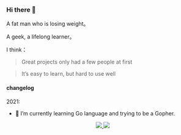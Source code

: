 ### Hi there 👋

A fat man who is losing weight。

A geek, a lifelong learner。


I think：

> Great projects only had a few people at first

> It’s easy to learn, but hard to use well

#### changelog

2021:

- 🌱 I’m currently learning Go language and trying to be a Gopher.
 
<p align="center">
  <a href="https://github.com/hsfzxjy">
    <img src="https://github-readme-stats.vercel.app/api?username=wsafight&show_icons=true" />
  </a>
  <a href="https://github.com/hsfzxjy">
    <img src="https://github-readme-stats.vercel.app/api/top-langs/?username=wsafight&layout=compact&langs_count=9&hide=Component+Pascal" />
  </a>
 </p>
<!--
**wsafight/wsafight** is a ✨ _special_ ✨ repository because its `README.md` (this file) appears on your GitHub profile.



Here are some ideas to get you started:

2021:



- 🔭 I’m currently working on ...
-  ...
- 👯 I’m looking to collaborate on ...
- 🤔 I’m looking for help with ...
- 💬 Ask me about ...
- 📫 How to reach me: ...
- 😄 Pronouns: ...
- ⚡ Fun fact: ...
-->
